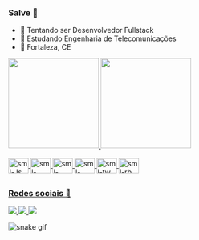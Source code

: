 ### Salve 👋

- 🔭 Tentando ser Desenvolvedor Fullstack
- 🌱 Estudando Engenharia de Telecomunicações
- 📍  Fortaleza, CE

<div>
  <a href="https://github.com/samuelfrs">
  <img height="180em" src="https://github-readme-stats.vercel.app/api?username=samuelfrs&show_icons=true&theme=synthwave&include_all_commits=true&count_private=true"/>
  <img height="180em" src="https://github-readme-stats.vercel.app/api/top-langs/?username=samuelfrs&layout=compact&langs_count=7&theme=synthwave"/>
</div>

<div style="display: inline_block"><br>
  <img align="center" alt="sml-Js" height="30" width="40" src="https://cdn.jsdelivr.net/gh/devicons/devicon/icons/javascript/javascript-plain.svg">
  <img align="center" alt="sml-React" height="30" width="40" src="https://cdn.jsdelivr.net/gh/devicons/devicon/icons/react/react-original.svg">
  <img align="center" alt="sml-HTML" height="30" width="40" src="https://cdn.jsdelivr.net/gh/devicons/devicon/icons/html5/html5-original.svg">
  <img align="center" alt="sml-CSS" height="30" width="40" src="https://cdn.jsdelivr.net/gh/devicons/devicon/icons/css3/css3-original.svg">
  <img align="center" alt="sml-tw" height="30" width="40" src="https://cdn.jsdelivr.net/gh/devicons/devicon/icons/tailwindcss/tailwindcss-plain.svg">
  <img align="center" alt="sml-rb" height="30" width="40" src="https://cdn.jsdelivr.net/gh/devicons/devicon/icons/ruby/ruby-original.svg">
</div>
  
##
### Redes sociais 📱

  <div>
    <a target='_blank' href="https://twitter.com/smlfrs04">
        <img src="https://img.shields.io/badge/Twitter-1DA1F2?style=for-the-badge&logo=twitter&logoColor=white">
    </a>
    <a target='_blank' href="https://www.instagram.com/samuelfrs">
        <img src="https://img.shields.io/badge/Instagram-E4405F?style=for-the-badge&logo=instagram&logoColor=white">
    </a>
    <a target='_blank' href="mailto:samuelgfarias@gmail.com">
        <img src="https://img.shields.io/badge/-Gmail-%23333?style=for-the-badge&logo=gmail&logoColor=white">
    </a>
</div>

![snake gif](https://github.com/samuelfrs/samuelfrs/blob/output/github-contribution-grid-snake.svg)
